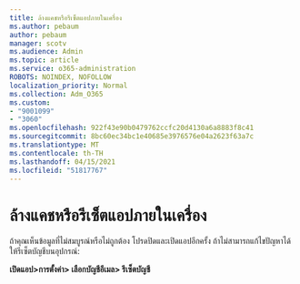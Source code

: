 ```yaml
---
title: ล้างแคชหรือรีเซ็ตแอปภายในเครื่อง
ms.author: pebaum
author: pebaum
manager: scotv
ms.audience: Admin
ms.topic: article
ms.service: o365-administration
ROBOTS: NOINDEX, NOFOLLOW
localization_priority: Normal
ms.collection: Adm_O365
ms.custom:
- "9001099"
- "3060"
ms.openlocfilehash: 922f43e90b0479762ccfc20d4130a6a8883f8c41
ms.sourcegitcommit: 8bc60ec34bc1e40685e3976576e04a2623f63a7c
ms.translationtype: MT
ms.contentlocale: th-TH
ms.lasthandoff: 04/15/2021
ms.locfileid: "51817767"
---
```

# <a name="clear-the-cache-or-locally-reset-the-app"></a>ล้างแคชหรือรีเซ็ตแอปภายในเครื่อง

ถ้าคุณเห็นข้อมูลที่ไม่สมบูรณ์หรือไม่ถูกต้อง โปรดปิดและเปิดแอปอีกครั้ง  ถ้าไม่สามารถแก้ไขปัญหาได้ ให้รีเซ็ตบัญชีบนอุปกรณ์: 

**เปิดแอป>การตั้งค่า> เลือกบัญชีอีเมล> รีเซ็ตบัญชี**